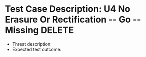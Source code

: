 # Test Case Description: U4 No Erasure Or Rectification -- Go -- Missing DELETE
- Threat description: 
- Expected test outcome:
  